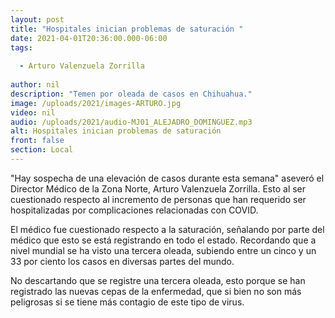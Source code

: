 ```yaml
---
layout: post
title: "Hospitales inician problemas de saturación "
date: 2021-04-01T20:36:00.000-06:00
tags:
  
  - Arturo Valenzuela Zorrilla
  
author: nil
description: "Temen por oleada de casos en Chihuahua."
image: /uploads/2021/images-ARTURO.jpg
video: nil
audio: /uploads/2021/audio-MJ01_ALEJADRO_DOMINGUEZ.mp3
alt: Hospitales inician problemas de saturación 
front: false
section: Local
---
```


"Hay sospecha de una elevación de casos durante esta semana" aseveró el Director Médico de la Zona Norte, Arturo Valenzuela Zorrilla. Esto al ser cuestionado respecto al incremento de personas que han requerido ser hospitalizadas por complicaciones relacionadas con COVID.

El médico fue cuestionado respecto a la saturación, señalando por parte del médico que esto se está registrando en todo el estado. Recordando que a nivel mundial se ha visto una tercera oleada, subiendo entre un cinco y un 33 por ciento los casos en diversas partes del mundo.

No descartando que se registre una tercera oleada, esto porque se han registrado las nuevas cepas de la enfermedad, que si bien no son más peligrosas si se tiene más contagio de este tipo de virus.